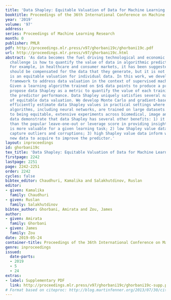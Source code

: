 ```yaml
---
title: 'Data Shapley: Equitable Valuation of Data for Machine Learning'
booktitle: Proceedings of the 36th International Conference on Machine Learning
year: '2019'
volume: '97'
address: 
series: Proceedings of Machine Learning Research
month: 0
publisher: PMLR
pdf: http://proceedings.mlr.press/v97/ghorbani19c/ghorbani19c.pdf
url: http://proceedings.mlr.press/v97/ghorbani19c.html
abstract: 'As data becomes the fuel driving technological and economic growth, a fundamental
  challenge is how to quantify the value of data in algorithmic predictions and decisions.
  For example, in healthcare and consumer markets, it has been suggested that individuals
  should be compensated for the data that they generate, but it is not clear what
  is an equitable valuation for individual data. In this work, we develop a principled
  framework to address data valuation in the context of supervised machine learning.
  Given a learning algorithm trained on $n$ data points to produce a predictor, we
  propose data Shapley as a metric to quantify the value of each training datum to
  the predictor performance. Data Shapley uniquely satisfies several natural properties
  of equitable data valuation. We develop Monte Carlo and gradient-based methods to
  efficiently estimate data Shapley values in practical settings where complex learning
  algorithms, including neural networks, are trained on large datasets. In addition
  to being equitable, extensive experiments across biomedical, image and synthetic
  data demonstrate that data Shapley has several other benefits: 1) it is more powerful
  than the popular leave-one-out or leverage score in providing insight on what data
  is more valuable for a given learning task; 2) low Shapley value data effectively
  capture outliers and corruptions; 3) high Shapley value data inform what type of
  new data to acquire to improve the predictor.'
layout: inproceedings
id: ghorbani19c
tex_title: 'Data Shapley: Equitable Valuation of Data for Machine Learning'
firstpage: 2242
lastpage: 2251
page: 2242-2251
order: 2242
cycles: false
bibtex_editor: Chaudhuri, Kamalika and Salakhutdinov, Ruslan
editor:
- given: Kamalika
  family: Chaudhuri
- given: Ruslan
  family: Salakhutdinov
bibtex_author: Ghorbani, Amirata and Zou, James
author:
- given: Amirata
  family: Ghorbani
- given: James
  family: Zou
date: 2019-05-24
container-title: Proceedings of the 36th International Conference on Machine Learning
genre: inproceedings
issued:
  date-parts:
  - 2019
  - 5
  - 24
extras:
- label: Supplementary PDF
  link: http://proceedings.mlr.press/v97/ghorbani19c/ghorbani19c-supp.pdf
# Format based on citeproc: http://blog.martinfenner.org/2013/07/30/citeproc-yaml-for-bibliographies/
---
```

